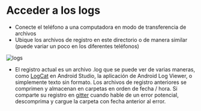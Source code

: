 # Acceder a los logs

*	Conecte el teléfono a una computadora en modo de transferencia de archivos
*	Ubique los archivos de registro en este directorio o de manera similar (puede variar un poco en los diferentes teléfonos)

![logs](https://github.com/openaps/AndroidAPSdocs/blob/master/docs/images/aapslog.png)

*	El registro actual es un archivo .log que se puede ver de varias maneras, como [LogCat](https://developer.android.com/studio/debug/am-logcat.html) en Android Studio, la aplicación de Android Log Viewer, o simplemente texto sin formato. Los archivos de registro anteriores se comprimen y almacenan en carpetas en orden de fecha / hora. Si comparte su registro en [gitter](https://gitter.im/MilosKozak/AndroidAPS) cuando hable de un error potencial, descomprima y cargue la carpeta con fecha anterior al error.
